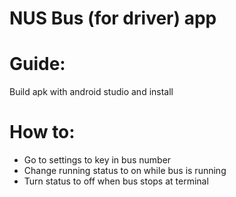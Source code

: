NUS Bus (for driver) app
==============================

# Guide:
Build apk with android studio and install

# How to:
- Go to settings to key in bus number
- Change running status to on while bus is running
- Turn status to off when bus stops at terminal

